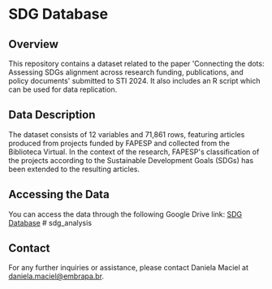 # SDG Database

## Overview
This repository contains a dataset related to the paper 'Connecting the dots: Assessing SDGs alignment across research funding, publications, and policy documents' submitted to STI 2024. It also includes an R script which can be used for data replication.

## Data Description
The dataset consists of 12 variables and 71,861 rows, featuring articles produced from projects funded by FAPESP and collected from the Biblioteca Virtual. In the context of the research, FAPESP's classification of the projects according to the Sustainable Development Goals (SDGs) has been extended to the resulting articles.

## Accessing the Data
You can access the data through the following Google Drive link:
[SDG Database](https://docs.google.com/spreadsheets/d/1geLktId1bYLj-_VKKuNtipb4TsD8i3B5/edit?usp=sharing&ouid=108885149077301678625&rtpof=true&sd=true) # sdg_analysis

## Contact
For any further inquiries or assistance, please contact Daniela Maciel at daniela.maciel@embrapa.br.
